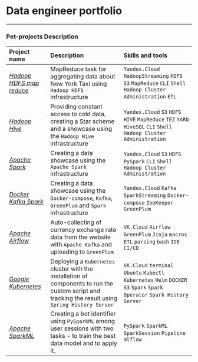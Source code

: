 # Data engineer portfolio

---

### Pet-projects Description

| Project name                  | Description                                                                                                                                         | 	Skills and tools                                                                                                           |
|:------------------------------|:----------------------------------------------------------------------------------------------------------------------------------------------------|:----------------------------------------------------------------------------------------------------------------------------|
| [*Hadoop HDFS map reduce*][1] | MapReduce task for aggregating data about New York Taxi using `Hadoop HDFS` infrastructure                                                          | `Yandex.Cloud` `HadoopStreaming` `HDFS` `S3` `MapReduce` `CLI` `Shell` `Hadoop Cluster Administration` `ETL`                |
| [*Hadoop Hive*][2]            | Providing constant access to cold data, creating a Star scheme and a showcase using the `Hadoop Hive` infrastructure                                | `Yandex.Cloud` `S3` `HDFS` `HIVE` `MapReduce` `TEZ` `YARN` `HiveSQL` `CLI` `Shell` `Hadoop Cluster Administration`          |
| [*Apache Spark*][3]           | Creating a data showcase using the `Apache Spark` infrastructure                                                                                    | `Yandex.Cloud` `S3` `HDFS` `PySpark` `CLI` `Shell` `Hadoop Cluster Administration`                                          |
| [*Docker Kafka Spark*][4]     | Creating a data showcase using the `Docker-compose`, `Kafka`, `GreenPlum` and `Spark` infrastructure                                                | `Yandex.Cloud` `Kafka` `SparkStreaming` `Docker-compose` `ZooKeeper` `GreenPlum`                                            |
| [*Apache Airflow*][5]         | Auto-collecting of currency exchange rate data from the website with `Apache Kafka` and uploading to `GreenPlum`                                    | `VK.Cloud` `Airflow` `GreenPlum` `Jinja` `macros` `ETL` `parsing` `bash` `IDE` `CI/CD`                                      |
| [*Google Kubernetes*][6]      | Deploying a `Kubernetes` cluster with the installation of components to run the custom script and tracking the result using `Spring History Server` | `VK.Cloud` `terminal` `Ubuntu` `Kubectl` `Kubernetes` `Helm` `DOCKER` `S3` `Spark` `Spark Operator`  `Spark History Server` |
| [*Apache SparkML*][7]       | Creating a bot identifier using `PySparkML` among user sessions with two tasks - to train the best data model and to apply it.                      | `PySpark` `SparkML` `SparkSession` `Pipeline` `mlflow`                                                                      |


[1]:https://github.com/Amboss/portfolio_projects/tree/master/hadoop_mapreduce
[2]:https://github.com/Amboss/portfolio_projects/tree/master/hadoop_hive
[3]:https://github.com/Amboss/portfolio_projects/tree/master/apache_spark
[4]:https://github.com/Amboss/portfolio_projects/tree/master/docker_kafka_spark
[5]:https://github.com/Amboss/portfolio_projects/tree/master/apache_airflow
[6]:https://github.com/Amboss/portfolio_projects/tree/master/google_kubernetes
[7]:https://github.com/Amboss/portfolio_projects/tree/master/apache_pyspark_ml
